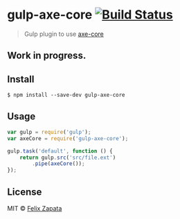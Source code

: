 # gulp-axe-core [![Build Status](https://travis-ci.org/felixzapata/gulp-axe-core.svg?branch=master)](https://travis-ci.org/felixzapata/gulp-axe-core)

> Gulp plugin to use [axe-core](https://github.com/dequelabs/axe-core)


## Work in progress.


## Install

```
$ npm install --save-dev gulp-axe-core
```


## Usage

```js
var gulp = require('gulp');
var axeCore = require('gulp-axe-core');

gulp.task('default', function () {
	return gulp.src('src/file.ext')
		.pipe(axeCore());
});
```

## License

MIT © [Felix Zapata](http://github.com/felixzapata)
